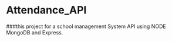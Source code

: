 # Attendance_API
###this project for a school management System API using NODE MongoDB and Express.
